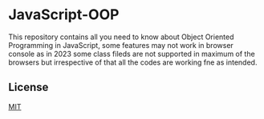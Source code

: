 # JavaScript-OOP
This repository contains all you need to know about Object Oriented Programming in JavaScript, some features may not work in browser console as in 2023 some class fileds are not supported in maximum of the browsers but irrespective of that all the codes are working fne as intended.



## License

[MIT](https://choosealicense.com/licenses/mit/)
